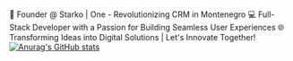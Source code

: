 🚀 Founder @ Starko | One - Revolutionizing CRM in Montenegro
💻 Full-Stack Developer with a Passion for Building Seamless User Experiences
🌐 Transforming Ideas into Digital Solutions | Let's Innovate Together!
[![Anurag's GitHub stats](https://github-readme-stats.vercel.app/api?username=Starko00&show_icons=true)](https://github.com/anuraghazra/github-readme-stats)
